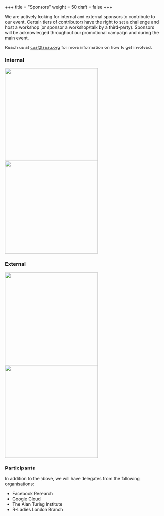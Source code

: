 +++
title = "Sponsors"
weight = 50
draft = false
+++

We are actively looking for internal and external sponsors to contribute to our event. Certain tiers of contributors have the right to set a challenge and host a workshop (or sponsor a workshop/talk by a third-party). Sponsors will be acknowledged throughout our promotional campaign and during the main event.

Reach us at [css@lsesu.org](mailto:css@lsesu.org?subject=Sponsorship) for more information on how to get involved.

### Internal

<a href="http://www.lse.ac.uk/supporting-lse/give-to-lse/annual-fund">
<img src="images/af.jpg" width="300"></a>

<a href="http://www.lse.ac.uk/seds/">
<img src="images/seds.jpg" width="300"></a>


### External

<a href="https://github.com/">
<img src="images/github.jpg" width="300"></a>

<a href="https://www.r-consortium.org/">
<img src="images/consortium.jpg" width="300"></a>

### Participants

In addition to the above, we will have delegates from the following organisations:

* Facebook Research
* Google Cloud
* The Alan Turing Institute
* R-Ladies London Branch